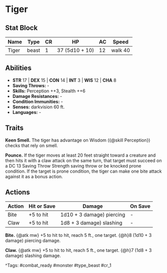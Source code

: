 # Tiger

## Stat Block

| Name | Type | CR | HP | AC | Speed |
|------|------|----|----|----|-------|
| Tiger | beast | 1 | 37 (5d10 + 10) | 12 | walk 40 |

## Abilities

- **STR** 17 | **DEX** 15 | **CON** 14 | **INT** 3 | **WIS** 12 | **CHA** 8
- **Saving Throws:** -  
- **Skills:** Perception ++3, Stealth ++6  
- **Damage Resistances:** -  
- **Condition Immunities:** -  
- **Senses:** darkvision 60 ft.  
- **Languages:** -

## Traits

**Keen Smell.** The tiger has advantage on Wisdom ({@skill Perception}) checks that rely on smell.

**Pounce.** If the tiger moves at least 20 feet straight toward a creature and then hits it with a claw attack on the same turn, that target must succeed on a DC 13 Saving Throw Strength saving throw or be knocked prone condition. If the target is prone condition, the tiger can make one bite attack against it as a bonus action.


## Actions

| Action | Hit or Save | Damage | On Save |
|--------|--------------|--------|----------|
| Bite | +5 to hit | 1d10 + 3 damage) piercing | - |
| Claw | +5 to hit | 1d8 + 3 damage) slashing | - |

**Bite.** {@atk mw} +5 to hit to hit, reach 5 ft., one target. {@h}8 (1d10 + 3 damage) piercing damage.

**Claw.** {@atk mw} +5 to hit to hit, reach 5 ft., one target. {@h}7 (1d8 + 3 damage) slashing damage.


^Tags: #combat_ready #monster #type_beast #cr_1